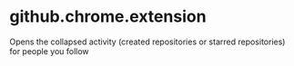 # github.chrome.extension
Opens the collapsed activity (created repositories or starred repositories) for people you follow
